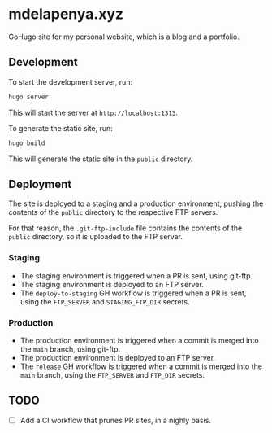 # mdelapenya.xyz

GoHugo site for my personal website, which is a blog and a portfolio.

## Development

To start the development server, run:

```bash
hugo server
```

This will start the server at `http://localhost:1313`.

To generate the static site, run:

```bash
hugo build
```

This will generate the static site in the `public` directory.

## Deployment

The site is deployed to a staging and a production environment, pushing the contents of the `public` directory to the respective FTP servers.

For that reason, the `.git-ftp-include` file contains the contents of the `public` directory, so it is uploaded to the FTP server.

### Staging

- The staging environment is triggered when a PR is sent, using git-ftp.
- The staging environment is deployed to an FTP server.
- The `deploy-to-staging` GH workflow is triggered when a PR is sent, using the `FTP_SERVER` and `STAGING_FTP_DIR` secrets.

### Production

- The production environment is triggered when a commit is merged into the `main` branch, using git-ftp.
- The production environment is deployed to an FTP server.
- The `release` GH workflow is triggered when a commit is merged into the `main` branch, using the `FTP_SERVER` and `FTP_DIR` secrets.

## TODO

- [ ] Add a CI workflow that prunes PR sites, in a nighly basis.
